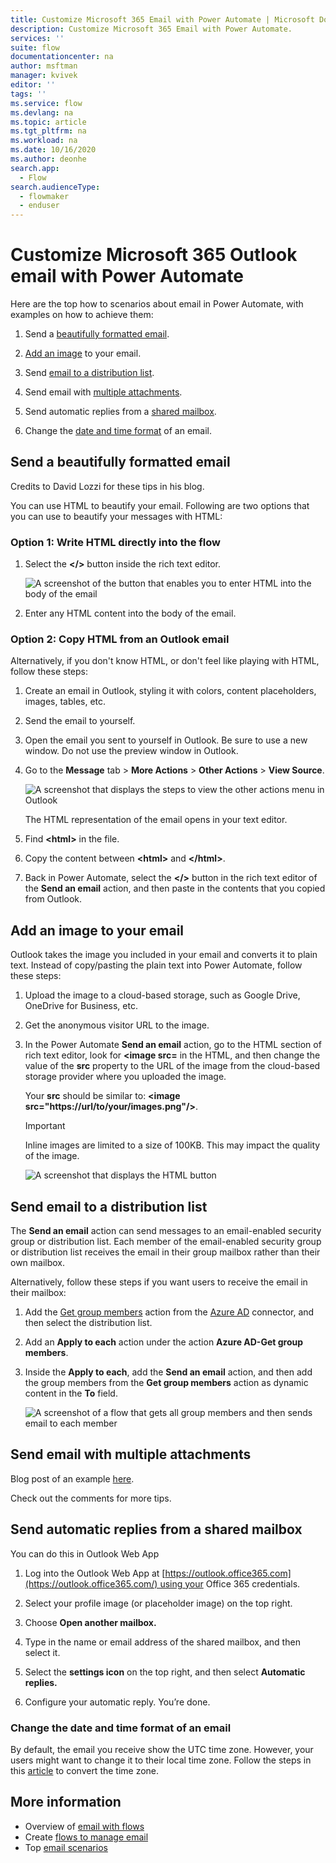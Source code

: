 ```yaml
---
title: Customize Microsoft 365 Email with Power Automate | Microsoft Docs
description: Customize Microsoft 365 Email with Power Automate.
services: ''
suite: flow
documentationcenter: na
author: msftman
manager: kvivek
editor: ''
tags: ''
ms.service: flow
ms.devlang: na
ms.topic: article
ms.tgt_pltfrm: na
ms.workload: na
ms.date: 10/16/2020
ms.author: deonhe
search.app: 
  - Flow
search.audienceType: 
  - flowmaker
  - enduser
---
```


# Customize Microsoft 365 Outlook email with Power Automate


Here are the top how to scenarios about email in Power Automate, with examples on how to achieve them:

1. Send a [beautifully formatted email](#send-a-beautifully-formatted-email).

1. [Add an image](#add-an-image-to-your-email) to your email.

1. Send [email to a distribution list](#send-email-to-a-distribution-list).

1. Send email with [multiple attachments](#send-email-with-multiple-attachments).

1. Send automatic replies from a [shared mailbox](#send-automatic-replies-from-a-shared-mailbox).

1. Change the [date and time format](#change-the-date-and-time-format-of-an-email) of an email.


## Send a beautifully formatted email 

<!--Todo: credits-->
Credits to David Lozzi for these tips in his blog.

You can use HTML to beautify your email. Following are two options that you can use to beautify your messages with HTML:

### Option 1: Write HTML directly into the flow

1. Select the **\</\>** button inside the rich text editor. 

   ![A screenshot of the button that enables you to enter HTML into the body of the email](./media/email/af50b7ebdd64bc7f9a1c6791b2dd694f.png)

1. Enter any HTML content into the body of the email.

### Option 2: Copy HTML from an Outlook email

Alternatively, if you don't know HTML, or don't feel like playing with HTML, follow these steps:

1. Create an email in Outlook, styling it with colors, content placeholders, images, tables, etc.
1. Send the email to yourself.
1. Open the email you sent to yourself in Outlook. Be sure to use a new window. Do not use the preview window in Outlook.
1. Go to the **Message** tab > **More Actions** > **Other Actions** > **View Source**.

   ![A screenshot that displays the steps to view the **other actions** menu in Outlook](./media/email/7d6befa2fbd52c80205c4ccf76c633a2.png)

   The HTML representation of the email opens in your text editor. 
   
1. Find **\<html\>** in the file. 
1. Copy the content between **\<html\>** and **\</html\>**. 
1. Back in Power Automate, select the **\</\>** button in the rich text editor of the **Send an email** action, and then paste in the contents that you copied from Outlook.

## Add an image to your email

Outlook takes the image you included in your email and converts it to plain text. Instead of copy/pasting the plain text into Power Automate, follow these steps: 

1. Upload the image to a cloud-based storage, such as Google Drive, OneDrive for Business, etc. 
1. Get the anonymous visitor URL to the image. 
1. In the Power Automate **Send an email** action, go to the HTML section of rich text editor, look for **\<image src=** in the HTML, and then change the value of the **src** property to the URL of the image from the cloud-based storage provider where you uploaded the image. 

   Your **src** should be similar to: **\<image src="https://url/to/your/images.png"/\>**.

   >[!IMPORTANT]
   >Inline images are limited to a size of 100KB. This may impact the quality of the image.

   ![A screenshot that displays the HTML button](./media/email/af50b7ebdd64bc7f9a1c6791b2dd694f.png)

## Send email to a distribution list

The **Send an email** action can send messages to an email-enabled security group or distribution list. Each member of the email-enabled security group or distribution list receives the email in their group mailbox rather than their own mailbox. 

Alternatively, follow these steps if you want users to receive the email in their mailbox: 

1. Add the [Get group members](https://docs.microsoft.com/connectors/azuread/#get-group-members) action from the [Azure AD](https://docs.microsoft.com/connectors/azuread/) connector, and then select the distribution list.

1. Add an **Apply to each** action under the action **Azure AD-Get group members**.

1. Inside the **Apply to each**, add the **Send an email** action, and then add the group members from the **Get group members** action as dynamic content in the **To** field.

   ![A screenshot of a flow that gets all group members and then sends email to each member](./media/email/f0ba3aa83e3f3deab7e4f79bb5905ba6.png)

## Send email with multiple attachments

<!--Todo-->

Blog post of an example [here](https://flow.microsoft.com/blog/multiple-attachments-single-email/).

Check out the comments for more tips.

## Send automatic replies from a shared mailbox

You can do this in Outlook Web App

1.  Log into the Outlook Web App at [https://outlook.office365.com](https://outlook.office365.com/) using your Office 365 credentials.

1.  Select your profile image (or placeholder image) on the top right.

1.  Choose **Open another mailbox.**

1.  Type in the name or email address of the shared mailbox, and then select it.

1.  Select the **settings icon** on the top right, and then select **Automatic replies.**

1.  Configure your automatic reply. You’re done.

### Change the date and time format of an email 

By default, the email you receive show the UTC time zone. However, your users might want to change it to their local time zone. Follow the steps in this [article](https://support.microsoft.com/help/4557244/converting-time-zone-in-microsoft-power-automate) to convert the time zone.


## More information

- Overview of [email with flows](email-overview.md)
- Create [flows to manage email](create-email-flows.md)
- Top [email scenarios](email-top-scenarios.md)


